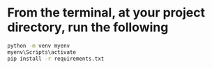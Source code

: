 # From the terminal, at your project directory, run the following


 ```bash
python -m venv myenv
myenv\Scripts\activate
pip install -r requirements.txt
```